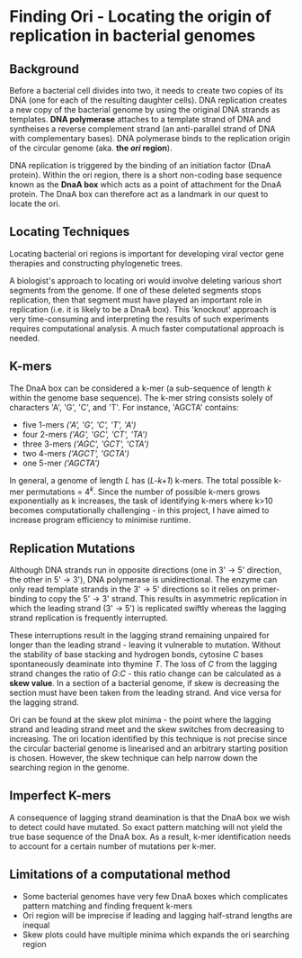 # Finding Ori - Locating the origin of replication in bacterial genomes
## Background
Before a bacterial cell divides into two, it needs to create two copies of its DNA (one for each of the resulting daughter cells). DNA replication creates a new copy of the bacterial genome by using the original DNA strands as templates. **DNA polymerase** attaches to a template strand of DNA and syntheises a reverse complement strand (an anti-parallel strand of DNA with complementary bases). DNA polymerase binds to the replication origin of the circular genome (aka. **the *ori* region**).

DNA replication is triggered by the binding of an initiation factor (DnaA protein). Within the ori region, there is a short non-coding base sequence known as the **DnaA box** which acts as a point of attachment for the DnaA protein. The DnaA box can therefore act as a landmark in our quest to locate the ori.

## Locating Techniques
Locating bacterial ori regions is important for developing viral vector gene therapies and constructing phylogenetic trees.

A biologist's approach to locating ori would involve deleting various short segments from the genome. If one of these deleted segments stops replication, then that segment must have played an important role in replication (i.e. it is likely to be a DnaA box). This 'knockout' approach is very time-consuming and interpreting the results of such experiments requires computational analysis. A much faster computational approach is needed. 

## K-mers
The DnaA box can be considered a k-mer (a sub-sequence of length *k* within the genome base sequence). The k-mer string consists solely of characters 'A', 'G', 'C', and 'T'. 
For instance, 'AGCTA' contains:
  * five 1-mers *('A', 'G', 'C', 'T', 'A')*
  * four 2-mers *('AG', 'GC', 'CT', 'TA')*
  * three 3-mers *('AGC', 'GCT', 'CTA')*
  * two 4-mers *('AGCT', 'GCTA')*
  * one 5-mer *('AGCTA')*

In general, a genome of length *L* has (*L-k+1*) k-mers. The total possible k-mer permutations = 4<sup>*k*</sup>. Since the number of possible k-mers grows exponentially as k increases, the task of identifying k-mers where k>10 becomes computationally challenging - in this project, I have aimed to increase program efficiency to minimise runtime. 

## Replication Mutations
Although DNA strands run in opposite directions (one in 3' -> 5' direction, the other in 5' -> 3'), DNA polymerase is unidirectional. The enzyme can only read template strands in the 3' -> 5' directions so it relies on primer-binding to copy the 5' -> 3' strand. This results in asymmetric replication in which the leading strand (3' -> 5') is replicated swiftly whereas the lagging strand replication is frequently interrupted. 

These interruptions result in the lagging strand remaining unpaired for longer than the leading strand - leaving it vulnerable to mutation. Without the stability of base stacking and hydrogen bonds, cytosine *C* bases spontaneously deaminate into thymine *T*. The loss of *C* from the lagging strand changes the ratio of *G*:*C* - this ratio change can be calculated as a **skew value**. In a section of a bacterial genome, if skew is decreasing the section must have been taken from the leading strand. And vice versa for the lagging strand. 

Ori can be found at the skew plot minima - the point where the lagging strand and leading strand meet and the skew switches from decreasing to increasing.
The ori location identified by this technique is not precise since the circular bacterial genome is linearised and an arbitrary starting position is chosen. However, the skew technique can help narrow down the searching region in the genome.

## Imperfect K-mers
A consequence of lagging strand deamination is that the DnaA box we wish to detect could have mutated. So exact pattern matching will not yield the true base sequence of the DnaA box. As a result, k-mer identification needs to account for a certain number of mutations per k-mer.  

## Limitations of a computational method
  * Some bacterial genomes have very few DnaA boxes which complicates pattern matching and finding frequent k-mers
  * Ori region will be imprecise if leading and lagging half-strand lengths are inequal
  * Skew plots could have multiple minima which expands the ori searching region

  
